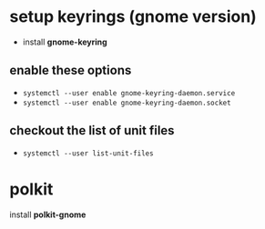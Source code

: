 # setup keyrings (gnome version)
- install **gnome-keyring**

## enable these options
- `systemctl --user enable gnome-keyring-daemon.service`
- `systemctl --user enable gnome-keyring-daemon.socket`

## checkout the list of unit files
- `systemctl --user list-unit-files`

# polkit
install **polkit-gnome**
